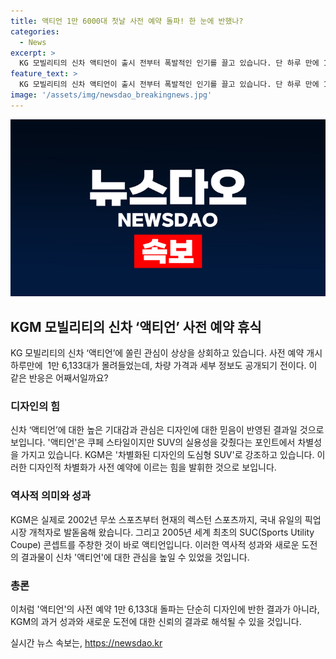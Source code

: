```yaml
---
title: 액티언 1만 6000대 첫날 사전 예약 돌파! 한 눈에 반했나?
categories:
  - News
excerpt: >
  KG 모빌리티의 신차 액티언이 출시 전부터 폭발적인 인기를 끌고 있습니다. 단 하루 만에 1만 6,133대의 사전 예약이 몰렸는데, 이는 가격과 세부 정보가 공개되기 전의 일입니다. 이 신차는 기존 SUV와는 차별화된 디자인과 도심형 SUV로서의 유용성을 겸비하고 있으며, 2005년의 액티언과 마찬가지로 새롭고 혁신적인 디자인으로 관심을 끌고 있습니다. 이러한 반응은 KG 모빌리티의 새로운 시도와 노력의 결과로 평가되고 있습니다. 사전 예약 추이를 통해 이 신차에 대한 대중의 높은 관심이 입증되었으며, 가격과 제품 정보가 공개될 예정입니다.
feature_text: >
  KG 모빌리티의 신차 액티언이 출시 전부터 폭발적인 인기를 끌고 있습니다. 단 하루 만에 1만 6,133대의 사전 예약이 몰렸는데, 이는 가격과 세부 정보가 공개되기 전의 일입니다. 이 신차는 기존 SUV와는 차별화된 디자인과 도심형 SUV로서의 유용성을 겸비하고 있으며, 2005년의 액티언과 마찬가지로 새롭고 혁신적인 디자인으로 관심을 끌고 있습니다. 이러한 반응은 KG 모빌리티의 새로운 시도와 노력의 결과로 평가되고 있습니다. 사전 예약 추이를 통해 이 신차에 대한 대중의 높은 관심이 입증되었으며, 가격과 제품 정보가 공개될 예정입니다.
image: '/assets/img/newsdao_breakingnews.jpg'
---
```


<p><img src="/assets/img/newsdao_breakingnews.jpg" alt="flaretime 속보" /></p>

<h2 data-ke-size="size26">KGM 모빌리티의 신차 ‘액티언’ 사전 예약 휴식</h2>

<p data-ke-size="size16">KG 모빌리티의 신차 ‘액티언’에 쏠린 관심이 상상을 상회하고 있습니다. 사전 예약 개시 하루만에  1만 6,133대가 몰려들었는데, 차량 가격과 세부 정보도 공개되기 전이다. 이 같은 반응은 어째서일까요?</p>

<h3><b>디자인의 힘</b></h3>

<p data-ke-size="size16">신차 ‘액티언’에 대한 높은 기대감과 관심은 디자인에 대한 믿음이 반영된 결과일 것으로 보입니다. '액티언'은 쿠페 스타일이지만 SUV의 실용성을 갖췄다는 포인트에서 차별성을 가지고 있습니다. KGM은 '차별화된 디자인의 도심형 SUV'로 강조하고 있습니다. 이러한 디자인적 차별화가 사전 예약에 이르는 힘을 발휘한 것으로 보입니다.</p>

<h3><b>역사적 의미와 성과</b></h3>

<p data-ke-size="size16">KGM은 실제로 2002년 무쏘 스포츠부터 현재의 렉스턴 스포츠까지, 국내 유일의 픽업 시장 개척자로 발돋움해 왔습니다. 그리고 2005년 세계 최초의 SUC(Sports Utility Coupe) 콘셉트를 주창한 것이 바로 액티언입니다. 이러한 역사적 성과와 새로운 도전의 결과물이 신차 '액티언'에 대한 관심을 높일 수 있었을 것입니다.</p>

<h3><b>총론</b></h3>

<p data-ke-size="size16">이처럼 '액티언'의 사전 예약 1만 6,133대 돌파는 단순히 디자인에 반한 결과가 아니라, KGM의 과거 성과와 새로운 도전에 대한 신뢰의 결과로 해석될 수 있을 것입니다.</p>
실시간 뉴스 속보는, <a href="https://newsdao.kr" rel="dofollow">https://newsdao.kr</a>


